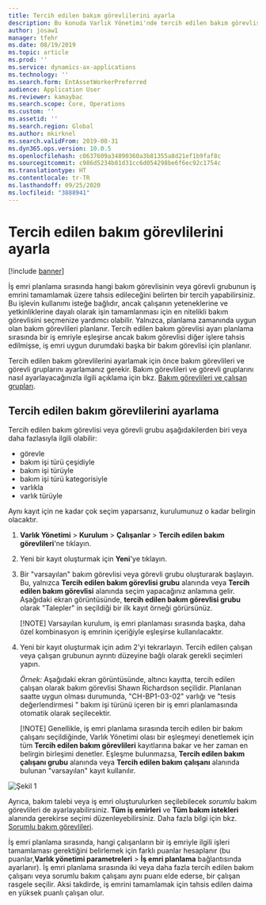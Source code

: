 ```yaml
---
title: Tercih edilen bakım görevlilerini ayarla
description: Bu konuda Varlık Yönetimi'nde tercih edilen bakım görevlisi ayarlama işlemi açıklanmaktadır.
author: josaw1
manager: tfehr
ms.date: 08/19/2019
ms.topic: article
ms.prod: ''
ms.service: dynamics-ax-applications
ms.technology: ''
ms.search.form: EntAssetWorkerPreferred
audience: Application User
ms.reviewer: kamaybac
ms.search.scope: Core, Operations
ms.custom: ''
ms.assetid: ''
ms.search.region: Global
ms.author: mkirknel
ms.search.validFrom: 2019-08-31
ms.dyn365.ops.version: 10.0.5
ms.openlocfilehash: c0637609a34890360a3b81355a8d21ef1b9faf8c
ms.sourcegitcommit: c986d5234b81d31cc6d054298be6f6ec92c1754c
ms.translationtype: HT
ms.contentlocale: tr-TR
ms.lasthandoff: 09/25/2020
ms.locfileid: "3888941"
---
```

# <a name="set-up-preferred-maintenance-workers"></a>Tercih edilen bakım görevlilerini ayarla

[!include [banner](../../includes/banner.md)]

 

İş emri planlama sırasında hangi bakım görevlisinin veya görevli grubunun iş emrini tamamlamak üzere tahsis edileceğini belirten bir tercih yapabilirsiniz. Bu işlevin kullanımı isteğe bağlıdır, ancak çalışanın yeteneklerine ve yetkinliklerine dayalı olarak işin tamamlanması için en nitelikli bakım görevlisini seçmenize yardımcı olabilir. Yalnızca, planlama zamanında uygun olan bakım görevlileri planlanır. Tercih edilen bakım görevlisi ayarı planlama sırasında bir iş emriyle eşleşirse ancak bakım görevlisi diğer işlere tahsis edilmişse, iş emri uygun durumdaki başka bir bakım görevlisi için planlanır.

Tercih edilen bakım görevlilerini ayarlamak için önce bakım görevlileri ve görevli gruplarını ayarlamanız gerekir. Bakım görevlileri ve görevli gruplarını nasıl ayarlayacağınızla ilgili açıklama için bkz. [Bakım görevlileri ve çalışan grupları](../setup-for-objects/workers-and-worker-groups.md).

## <a name="set-up-preferred-workers"></a>Tercih edilen bakım görevlilerini ayarlama

Tercih edilen bakım görevlisi veya görevli grubu aşağıdakilerden biri veya daha fazlasıyla ilgili olabilir:

- görevle  
- bakım işi türü çeşidiyle  
- bakım işi türüyle  
- bakım işi türü kategorisiyle  
- varlıkla  
- varlık türüyle  

Aynı kayıt için ne kadar çok seçim yaparsanız, kurulumunuz o kadar belirgin olacaktır.

1. **Varlık Yönetimi** > **Kurulum** > **Çalışanlar** > **Tercih edilen bakım görevlileri**'ne tıklayın.

2. Yeni bir kayıt oluşturmak için **Yeni**'ye tıklayın.

3. Bir "varsayılan" bakım görevlisi veya görevli grubu oluşturarak başlayın. Bu, yalnızca **Tercih edilen bakım görevlisi grubu** alanında veya **Tercih edilen bakım görevlisi** alanında seçim yapacağınız anlamına gelir. Aşağıdaki ekran görüntüsünde, **tercih edilen bakım görevlisi grubu** olarak "Talepler" in seçildiği bir ilk kayıt örneği görürsünüz.

    [!NOTE] Varsayılan kurulum, iş emri planlaması sırasında başka, daha özel kombinasyon iş emrinin içeriğiyle eşleşirse kullanılacaktır.

4. Yeni bir kayıt oluşturmak için adım 2'yi tekrarlayın. Tercih edilen çalışan veya çalışan grubunun ayrıntı düzeyine bağlı olarak gerekli seçimleri yapın. 

    *Örnek:* Aşağıdaki ekran görüntüsünde, altıncı kayıtta, tercih edilen çalışan olarak bakım görevlisi Shawn Richardson seçilidir. Planlanan saatte uygun olması durumunda, "CH-BP1-03-02" varlığı ve "tesis değerlendirmesi " bakım işi türünü içeren bir iş emri planlamasında otomatik olarak seçilecektir.

    [!NOTE] Genellikle, iş emri planlama sırasında tercih edilen bir bakım çalışanı seçildiğinde, Varlık Yönetimi olası bir eşleşmeyi denetlemek için tüm **Tercih edilen bakım görevlileri** kayıtlarına bakar ve her zaman en belirgin birleşimi denetler. Eşleşme bulunmazsa, **Tercih edilen bakım çalışanı grubu** alanında veya **Tercih edilen bakım çalışanı** alanında bulunan "varsayılan" kayıt kullanılır.

![Şekil 1](media/02-work-order-scheduling.png)

Ayrıca, bakım talebi veya iş emri oluşturulurken seçilebilecek *sorumlu* bakım görevlileri de ayarlayabilirsiniz. **Tüm iş emirleri** ve **Tüm bakım istekleri** alanında gerekirse seçimi düzenleyebilirsiniz. Daha fazla bilgi için bkz. [Sorumlu bakım görevlileri](../setup-for-maintenance-requests/responsible-workers.md).

İş emri planlama sırasında, hangi çalışanların bir iş emriyle ilgili işleri tamamlaması gerektiğini belirlemek için farklı puanlar hesaplanır (bu puanlar,**Varlık yönetimi parametreleri** > **İş emri planlama** bağlantısında ayarlanır). İş emri planlama sırasında iki veya daha fazla tercih edilen bakım çalışanı veya sorumlu bakım çalışanı aynı puanı elde ederse, bir çalışan rasgele seçilir. Aksi takdirde, iş emrini tamamlamak için tahsis edilen daima en yüksek puanlı çalışan olur.

